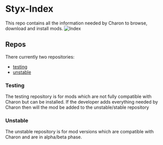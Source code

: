 # Styx-Index

This repo contains all the information needed by Charon to browse, download and install mods.
![Index](https://github.com/DeathsGun/Styx/workflows/Index/badge.svg)

## Repos
There currently two repositories:
* [testing](https://github.com/Styx-Index/tree/testing)
* [unstable](https://github.com/Styx-Index/tree/unstable)

### Testing

The testing repository is for mods which are not fully compatible with Charon but can be installed.
If the developer adds everything needed by Charon then will the mod be added to the unstable/stable repository

### Unstable

The unstable repository is for mod versions which are compatible with Charon and are in alpha/beta phase.
